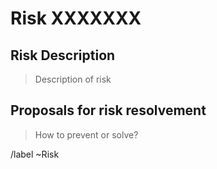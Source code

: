 # Risk XXXXXXX

## Risk Description

> Description of risk

## Proposals for risk resolvement

> How to prevent or solve?


/label ~Risk